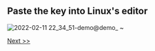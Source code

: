 ## Paste the key into Linux's editor
![2022-02-11 22_34_51-demo@demo_ ~](https://user-images.githubusercontent.com/55657279/153705629-afa27855-00e6-4e76-82c8-ae8bc49ac41a.png)

[Next >>](7.md)
